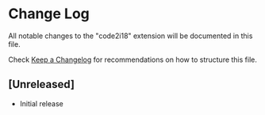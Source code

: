 # Change Log

All notable changes to the "code2i18" extension will be documented in this file.

Check [Keep a Changelog](http://keepachangelog.com/) for recommendations on how to structure this file.

## [Unreleased]

- Initial release